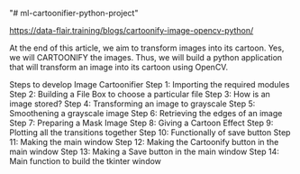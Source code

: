 "# ml-cartoonifier-python-project" 

https://data-flair.training/blogs/cartoonify-image-opencv-python/




At the end of this article, we aim to transform images into its cartoon. Yes, we will CARTOONIFY the images. Thus, we will build a python application that will transform an image into its cartoon using OpenCV. 


Steps to develop Image Cartoonifier
Step 1: Importing the required modules
Step 2: Building a File Box to choose a particular file
Step 3: How is an image stored?
Step 4: Transforming an image to grayscale     Step 5: Smoothening a grayscale image               Step 6: Retrieving the edges of an image
Step 7: Preparing a Mask Image
Step 8: Giving a Cartoon Effect
Step 9: Plotting all the transitions together
Step 10: Functionally of save button
Step 11: Making the main window
Step 12: Making the Cartoonify button in the main window
Step 13: Making a Save button in the main window
Step 14: Main function to build the tkinter window


































